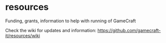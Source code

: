 # resources
Funding, grants, information to help with running of GameCraft

Check the wiki for updates and information: https://github.com/gamecraft-it/resources/wiki
